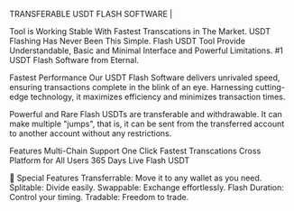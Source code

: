 TRANSFERABLE USDT FLASH SOFTWARE |

Tool is Working Stable With Fastest Transcations in The Market. USDT Flashing Has Never Been This Simple.
Flash USDT Tool Provide Understandable, Basic and Minimal Interface and Powerful Limitations.
#1 USDT Flash Software from Eternal.

Fastest Performance
Our USDT Flash Software delivers unrivaled speed, ensuring transactions complete in the blink of an eye. Harnessing cutting-edge technology, it maximizes efficiency and minimizes transaction times.


Powerful and Rare
Flash USDTs are transferable and withdrawable. It can make multiple "jumps", that is, it can be sent from the transferred account to another account without any restrictions.

Features
Multi-Chain Support
One Click Fastest Transcations
Cross Platform for All Users
365 Days Live Flash USDT


💎 Special Features
Transferrable: Move it to any wallet as you need.
Splitable: Divide easily.
Swappable: Exchange effortlessly.
Flash Duration: Control your timing.
Tradable: Freedom to trade.
